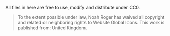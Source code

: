 All files in here are free to use, modify and distribute under CC0.

> To the extent possible under law, Noah Roger has waived all copyright and related or neighboring rights to Website Global Icons. This work is published from: United Kingdom.
